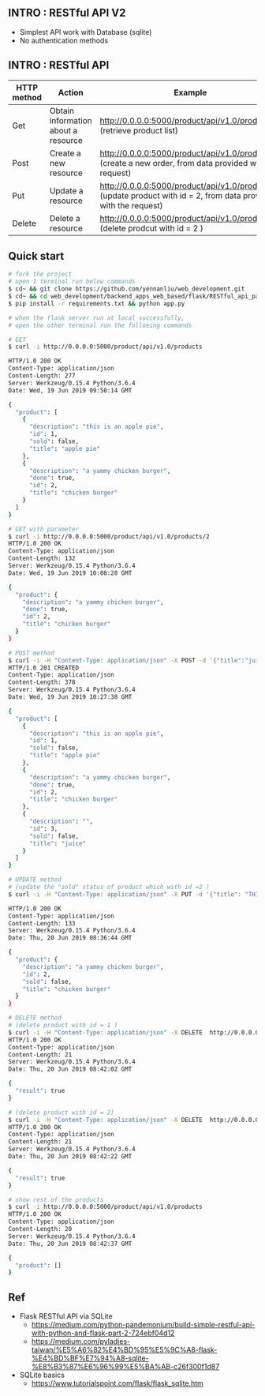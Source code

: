 ## INTRO : RESTful API V2
  - Simplest API work with Database (sqlite)
  - No authentication methods 

## INTRO : RESTful API 
|  HTTP method | Action | Example |
| --- | -------- | ---- | 
|Get| Obtain information about a resource | http://0.0.0.0:5000/product/api/v1.0/products <br>(retrieve product list) | 
|Post| Create a new resource | http://0.0.0.0:5000/product/api/v1.0/products <br> (create a new order, from data provided with the request)| 
|Put| Update a resource | http://0.0.0.0:5000/product/api/v1.0/products/2 <br> (update product with id = 2, from data provided with the request) | 
|Delete| Delete a resource | http://0.0.0.0:5000/product/api/v1.0/products/2 <br> (delete prodcut with id = 2 ) | 

## Quick start 
``` bash
# fork the project 
# open 1 terminal run below commands 
$ cd~ && git clone https://github.com/yennanliu/web_development.git
$ cd~ && cd web_development/backend_apps_web_based/flask/RESTful_api_part1
$ pip install -r requirements.txt && python app.py 

# when the flask server run at local successfully, 
# open the other terminal run the folloeing commands 
```
```bash 
# GET 
$ curl -i http://0.0.0.0:5000/product/api/v1.0/products

HTTP/1.0 200 OK
Content-Type: application/json
Content-Length: 277
Server: Werkzeug/0.15.4 Python/3.6.4
Date: Wed, 19 Jun 2019 09:50:14 GMT

{
  "product": [
    {
      "description": "this is an apple pie", 
      "id": 1, 
      "sold": false, 
      "title": "apple pie"
    }, 
    {
      "description": "a yammy chicken burger", 
      "done": true, 
      "id": 2, 
      "title": "chicken burger"
    }
  ]
}

```
```bash 
# GET with parameter
$ curl -i http://0.0.0.0:5000/product/api/v1.0/products/2 
HTTP/1.0 200 OK
Content-Type: application/json
Content-Length: 132
Server: Werkzeug/0.15.4 Python/3.6.4
Date: Wed, 19 Jun 2019 10:08:28 GMT

{
  "product": {
    "description": "a yammy chicken burger", 
    "done": true, 
    "id": 2, 
    "title": "chicken burger"
  }
}


```

```bash
# POST method 
$ curl -i -H "Content-Type: application/json" -X POST -d '{"title":"juice"}' http://0.0.0.0:5000/product/api/v1.0/products
HTTP/1.0 201 CREATED
Content-Type: application/json
Content-Length: 378
Server: Werkzeug/0.15.4 Python/3.6.4
Date: Wed, 19 Jun 2019 10:27:38 GMT

{
  "product": [
    {
      "description": "this is an apple pie", 
      "id": 1, 
      "sold": false, 
      "title": "apple pie"
    }, 
    {
      "description": "a yammy chicken burger", 
      "done": true, 
      "id": 2, 
      "title": "chicken burger"
    }, 
    {
      "description": "", 
      "id": 3, 
      "sold": false, 
      "title": "juice"
    }
  ]
}

```

```bash
# UPDATE method 
# (update the "sold" status of product which with id =2 )
$ curl -i -H "Content-Type: application/json" -X PUT -d '{"title": "THIS IS CAKE","description":"cake tasted good"}' http://0.0.0.0:5000/product/api/v1.0/products/2

HTTP/1.0 200 OK
Content-Type: application/json
Content-Length: 133
Server: Werkzeug/0.15.4 Python/3.6.4
Date: Thu, 20 Jun 2019 08:36:44 GMT

{
  "product": {
    "description": "a yammy chicken burger", 
    "id": 2, 
    "sold": false, 
    "title": "chicken burger"
  }
}

``` 

```bash
# DELETE method 
# (delete product with id = 1 )
$ curl -i -H "Content-Type: application/json" -X DELETE  http://0.0.0.0:5000/product/api/v1.0/products/1
HTTP/1.0 200 OK
Content-Type: application/json
Content-Length: 21
Server: Werkzeug/0.15.4 Python/3.6.4
Date: Thu, 20 Jun 2019 08:42:02 GMT

{
  "result": true
}

# (delete product with id = 2)
$ curl -i -H "Content-Type: application/json" -X DELETE  http://0.0.0.0:5000/product/api/v1.0/products/2
HTTP/1.0 200 OK
Content-Type: application/json
Content-Length: 21
Server: Werkzeug/0.15.4 Python/3.6.4
Date: Thu, 20 Jun 2019 08:42:22 GMT

{
  "result": true
}

# show rest of the products 
$ curl -i http://0.0.0.0:5000/product/api/v1.0/products
HTTP/1.0 200 OK
Content-Type: application/json
Content-Length: 20
Server: Werkzeug/0.15.4 Python/3.6.4
Date: Thu, 20 Jun 2019 08:42:37 GMT

{
  "product": []
}

``` 

## Ref 
- Flask RESTful API via SQLite 
	- https://medium.com/python-pandemonium/build-simple-restful-api-with-python-and-flask-part-2-724ebf04d12
	- https://medium.com/pyladies-taiwan/%E5%A6%82%E4%BD%95%E5%9C%A8-flask-%E4%BD%BF%E7%94%A8-sqlite-%E8%B3%87%E6%96%99%E5%BA%AB-c26f300f1d87
- SQLite basics
	- https://www.tutorialspoint.com/flask/flask_sqlite.htm